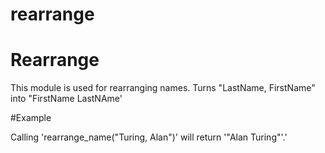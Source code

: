# rearrange
Rearrange
=========

This module is used for rearranging names.
Turns "LastName, FirstName" into "FirstName LastNAme'

#Example

Calling 'rearrange_name("Turing, Alan")' will return '"Alan Turing"'.'
